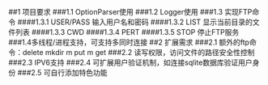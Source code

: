 ##1 项目要求
  ###1.1  OptionParser使用
  ###1.2  Logger使用
  ###1.3  实现FTP命令
    ####1.3.1 USER/PASS 输入用户名和密码
    ####1.3.2 LIST      显示当前目录的文件列表
    ####1.3.3 CWD 
    ####1.3.4 PERT
    ####1.3.5 STOP      停止FTP服务
  ###1.4多线程/进程支持，可支持多同时连接
##2 扩展需求
  ###2.1  额外的ftp命令：delete mkdir m put m get
  ###2.2  读写权限，访问文件的路径安全性控制
  ###2.3  IPV6支持
  ###2.4  可扩展用户验证机制，如连接sqlite数据库验证用户身份
  ###2.5  可自行添加特色功能
  
